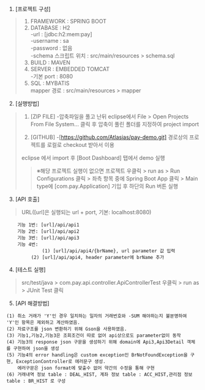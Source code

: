 1. [프로젝트 구성]

>1. FRAMEWORK : SPRING BOOT</br>
>2. DATABASE : H2</br>
>          -url : [jdbc:h2:mem:pay]</br>
>          -username : sa</br>
>          -password : 없음</br>
>          -schema 스크립트 위치 : src/main/resources &gt; schema.sql</br>
>3. BUILD : MAVEN</br>
>4. SERVER : EMBEDDED TOMCAT</br>
>          -기본 port : 8080</br>
>5. SQL : MYBATIS</br>
>      mapper 경로 : src/main/resources &gt; mapper</br>

2. [실행방법]
>
>	1. [ZIP FILE]
>		-압축파일을 풀고 난뒤 eclipse에서 File > Open Projects From File System... 클릭 후 압축이 풀린 폴더를 지정하여 project import
>
>	2. [GITHUB]
>		-[https://github.com/Atlasias/pay-demo.git] 경로상의 프로젝트를 로컬로 checkout 받아서 이용
>		
>	eclipse 에서 import 후 [Boot Dashboard] 탭에서 demo 실행
>>	※해당 프로젝트 실행이 없으면 프로젝트 우클릭 &gt; run as &gt; Run Configurations 클릭 &gt; 좌측 항목 중에 Spring Boot App 클릭 &gt; Main type에 [com.pay.Application] 기입 후 하단의 Run 버튼 실행
		
3. [API 호출]
>	URL([url]은 실행되는 url + port, 기본: localhost:8080)
	
	    기능 1번: [url]/api/api1
	    기능 2번: [url]/api/api2
	    기능 3번: [url]/api/api3
	    기능 4번: 
	             (1) [url]/api/api4/{brName}, url parameter 값 입력
		     (2) [url]/api/api4, header parameter에 brName 추가
			   
4. [테스트 실행] 
>	src/test/java > com.pay.api.controller.ApiControllerTest 우클릭 > run as > JUnit Test 클릭


5. [API 해결방법]
>
	(1) 취소 거래가 'Y'인 경우 일치하는 일자의 거래번호와 -SUM 해야하는지 불분명하여 'Y'인 항목은 제외하고 계산하였음.
	(2) 자료구조를 json 변환하기 위해 Gson을 사용하였음.
	(3) 기능1,기능2,기능3은 조회조건이 따로 없어 api상으로도 parameter없이 동작
	(4) 기능3의 response json 구문을 생성하기 위해 domain에 Api3,Api3Detail 객체를 구현하여 json을 생성
	(5) 기능4의 error handling은 custom exception인 BrNotFoundException을 구현, ExceptionController로 에러문구 생성.
		에러구문은 json format에 맞출수 없어 약간의 수정을 통해 구현
	(6) 거래내역 정보 table : DEAL_HIST, 계좌 정보 table : ACC_HIST,관리점 정보 table : BR_HIST 로 구성
